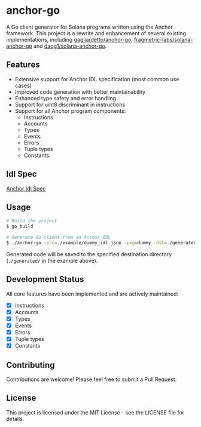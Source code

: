 # anchor-go

A Go client generator for Solana programs written using the Anchor framework. This project is a rewrite and enhancement of several existing implementations, including [gagliardetto/anchor-go](https://github.com/gagliardetto/anchor-go), [fragmetric-labs/solana-anchor-go](https://github.com/fragmetric-labs/solana-anchor-go) and [daog1/solana-anchor-go](https://github.com/daog1/solana-anchor-go).

## Features

- Extensive support for Anchor IDL specification (most common use cases)
- Improved code generation with better maintainability
- Enhanced type safety and error handling
- Support for uint8 discriminant in instructions
- Support for all Anchor program components:
  - Instructions
  - Accounts
  - Types
  - Events
  - Errors
  - Tuple types
  - Constants

## Idl Spec

[Anchor Idl Spec](./internal/idl/idl.go#L7)

## Usage

```bash
# Build the project
$ go build

# Generate Go client from an Anchor IDL
$ ./anchor-go -src=./example/dummy_idl.json -pkg=dummy -dst=./generated/dummy
```

Generated code will be saved to the specified destination directory (`./generated/` in the example above).

## Development Status

All core features have been implemented and are actively maintained:

- [x] Instructions
- [x] Accounts
- [x] Types
- [x] Events
- [x] Errors
- [x] Tuple types
- [x] Constants

## Contributing

Contributions are welcome! Please feel free to submit a Pull Request.

## License

This project is licensed under the MIT License - see the LICENSE file for details.
